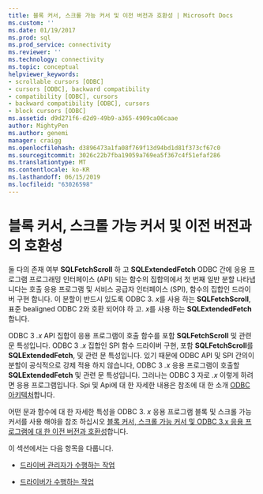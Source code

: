 ```yaml
---
title: 블록 커서, 스크롤 가능 커서 및 이전 버전과 호환성 | Microsoft Docs
ms.custom: ''
ms.date: 01/19/2017
ms.prod: sql
ms.prod_service: connectivity
ms.reviewer: ''
ms.technology: connectivity
ms.topic: conceptual
helpviewer_keywords:
- scrollable cursors [ODBC]
- cursors [ODBC], backward compatibility
- compatibility [ODBC], cursors
- backward compatibility [ODBC], cursors
- block cursors [ODBC]
ms.assetid: d9d271f6-d2d9-49b9-a365-4909ca06caae
author: MightyPen
ms.author: genemi
manager: craigg
ms.openlocfilehash: d3896473a1fa08f769f13d94bd1d81f373cf67c0
ms.sourcegitcommit: 3026c22b7fba19059a769ea5f367c4f51efaf286
ms.translationtype: MT
ms.contentlocale: ko-KR
ms.lasthandoff: 06/15/2019
ms.locfileid: "63026598"
---
```

# <a name="block-cursors-scrollable-cursors-and-backward-compatibility"></a>블록 커서, 스크롤 가능 커서 및 이전 버전과의 호환성
둘 다의 존재 여부 **SQLFetchScroll** 하 고 **SQLExtendedFetch** ODBC 간에 응용 프로그램 프로그래밍 인터페이스 (API) 되는 함수의 집합의에서 첫 번째 일반 분할 나타냅니다는 호출 응용 프로그램 및 서비스 공급자 인터페이스 (SPI), 함수의 집합인 드라이버 구현 합니다. 이 분할이 반드시 있도록 ODBC 3. *x*를 사용 하는 **SQLFetchScroll**, 표준 bealigned ODBC 2와 호환 되어야 하 고. *x*를 사용 하는 **SQLExtendedFetch**합니다.  
  
 ODBC 3 *.x* API 집합이 응용 프로그램이 호출 함수를 포함 **SQLFetchScroll** 및 관련 문 특성입니다. ODBC 3 *.x* 집합인 SPI 함수 드라이버 구현, 포함 **SQLFetchScroll**를 **SQLExtendedFetch**, 및 관련 문 특성입니다. 있기 때문에 ODBC API 및 SPI 간의이 분할이 공식적으로 강제 적용 하지 않습니다, ODBC 3 *.x* 응용 프로그램이 호출할 **SQLExtendedFetch** 및 관련 문 특성입니다. 그러나는 ODBC 3 자로 *.x* 이렇게 하려면 응용 프로그램입니다. Spi 및 Api에 대 한 자세한 내용은 참조에 대 한 소개 [ODBC 아키텍처](../../../odbc/reference/odbc-architecture.md)합니다.  
  
 어떤 문과 함수에 대 한 자세한 특성을 ODBC 3. *x* 응용 프로그램 블록 및 스크롤 가능 커서를 사용 해야을 참조 하십시오 [블록 커서, 스크롤 가능 커서 및 ODBC 3.x 응용 프로그램에 대 한 이전 버전과 호환성](../../../odbc/reference/develop-app/block-cursors-scrollable-backward-compatibility-odbc-3-x-applications.md)합니다.  
  
 이 섹션에서는 다음 항목을 다룹니다.  
  
-   [드라이버 관리자가 수행하는 작업](../../../odbc/reference/appendixes/what-the-driver-manager-does.md)  
  
-   [드라이버가 수행하는 작업](../../../odbc/reference/appendixes/what-the-driver-does.md)
